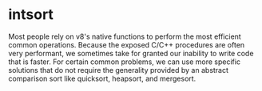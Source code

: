 # intsort

Most people rely on v8's native functions to perform the most efficient common operations. Because the exposed C/C++ procedures are often very performant, we sometimes take for granted our inability to write code that is faster. For certain common problems, we can use more specific solutions that do not require the generality provided by an abstract comparison sort like quicksort, heapsort, and mergesort.
